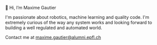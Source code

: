 👋 Hi, I’m Maxime Gautier 

I'm passionate about robotics, machine learning and quality code. 
I'm extremely curious of the way any system works and looking forward to building a well regulated and automated world. 

Contact me at maxime.gautier@alumni.epfl.ch

<!---
Maxime00/Maxime00 is a ✨ special ✨ repository because its `README.md` (this file) appears on your GitHub profile.
You can click the Preview link to take a look at your changes.
--->
